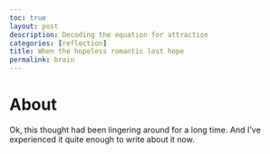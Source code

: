 ```yaml
---
toc: true
layout: post
description: Decoding the equation for attraction
categories: [reflection]
title: When the hopeless romantic lost hope
permalink: brain
---
```


# About

Ok, this thought had been lingering around for a long time. And I've experienced it quite enough to write about it now.